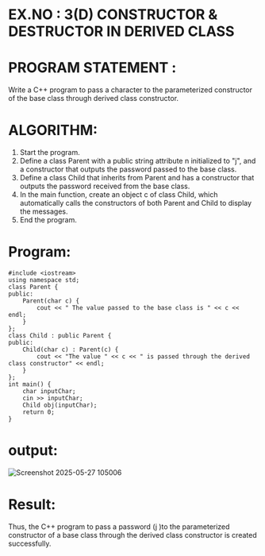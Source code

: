 
# EX.NO : 3(D)  CONSTRUCTOR & DESTRUCTOR IN DERIVED CLASS 
# PROGRAM STATEMENT :  
Write a C++ program to pass a character to the parameterized constructor of the base class through derived class constructor. 
# ALGORITHM:    
1. Start the program.  
2. Define a class Parent with a public string attribute n initialized to "j", and a constructor that outputs the password passed to the base class.  
3. Define a class Child that inherits from Parent and has a constructor that outputs the password received from the base class.  
4. In the main function, create an object c of class Child, which automatically calls the constructors of both Parent and Child to display the messages.  
5. End the program.
   
# Program: 
```
#include <iostream>
using namespace std;
class Parent {
public:
    Parent(char c) {
        cout << " The value passed to the base class is " << c << endl;
    }
};
class Child : public Parent {
public:
    Child(char c) : Parent(c) {
        cout << "The value " << c << " is passed through the derived class constructor" << endl;
    }
};
int main() {
    char inputChar;
    cin >> inputChar;
    Child obj(inputChar);
    return 0;
}
```
# output:

![Screenshot 2025-05-27 105006](https://github.com/user-attachments/assets/c31cc946-6388-45d3-a821-e1785c4cb3b4)

# Result: 
Thus, the C++ program to pass a password (j )to the parameterized constructor of a base class through the derived class constructor is created successfully. 
